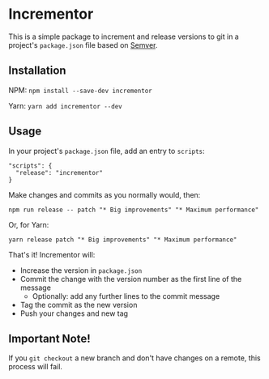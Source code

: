 # Incrementor
This is a simple package to increment and release versions to git in a project's `package.json` file based on [Semver](https://semver.org/).

## Installation
NPM:
`npm install --save-dev incrementor`

Yarn:
`yarn add incrementor --dev`

## Usage
In your project's `package.json` file, add an entry to `scripts`:
```
"scripts": {
  "release": "incrementor"
}
```

Make changes and commits as you normally would, then:
```
npm run release -- patch "* Big improvements" "* Maximum performance"
```

Or, for Yarn:
```
yarn release patch "* Big improvements" "* Maximum performance"
```

That's it! Incrementor will:
- Increase the version in `package.json`
- Commit the change with the version number as the first line of the message
  - Optionally: add any further lines to the commit message
- Tag the commit as the new version
- Push your changes and new tag

## Important Note!
If you `git checkout` a new branch and don't have changes on a remote, this process will fail.
